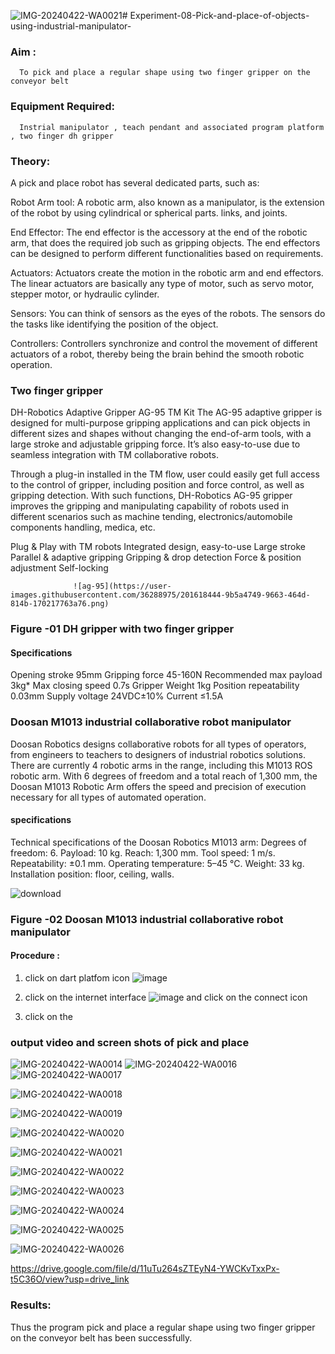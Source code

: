 ![IMG-20240422-WA0021](https://github.com/DurgaV240106/Experiment-08-Pick-and-place-of-objects-using-industrial-manipulator-/assets/144870878/8362a93d-4b42-4f6d-ba9a-87974985359d)# Experiment-08-Pick-and-place-of-objects-using-industrial-manipulator-

### Aim :
      To pick and place a regular shape using two finger gripper on the conveyor belt 
### Equipment Required: 
      Instrial manipulator , teach pendant and associated program platform , two finger dh gripper 
      
### Theory: 

A pick and place robot has several dedicated parts, such as:

Robot Arm tool: A robotic arm, also known as a manipulator, is the extension of the robot by using cylindrical or spherical parts. links, and joints.

End Effector: The end effector is the accessory at the end of the robotic arm, that does the required job such as gripping objects. The end effectors can be designed to perform different functionalities based on requirements.

Actuators: Actuators create the motion in the robotic arm and end effectors. The linear actuators are basically any type of motor, such as servo motor, stepper motor, or hydraulic cylinder.

Sensors: You can think of sensors as the eyes of the robots. The sensors do the tasks like identifying the position of the object.

Controllers: Controllers synchronize and control the movement of different actuators of a robot, thereby being the brain behind the smooth robotic operation.


### Two finger gripper 

DH-Robotics
Adaptive Gripper AG-95 TM Kit
The AG-95 adaptive gripper is designed for multi-purpose gripping applications and can pick objects in different sizes and shapes without changing the end-of-arm tools, with a large stroke and adjustable gripping force. It’s also easy-to-use due to seamless integration with TM collaborative robots.

Through a plug-in installed in the TM flow, user could easily get full access to the control of gripper, including position and force control, as well as gripping detection. With such functions, DH-Robotics AG-95 gripper improves the gripping and manipulating capability of robots used in different scenarios such as machine tending, electronics/automobile components handling, medica, etc.

Plug & Play with TM robots
Integrated design, easy-to-use
Large stroke
Parallel & adaptive gripping
Gripping & drop detection
Force & position adjustment
Self-locking

                  ![ag-95](https://user-images.githubusercontent.com/36288975/201618444-9b5a4749-9663-464d-814b-170217763a76.png)
### Figure -01 DH gripper with two finger gripper 

#### Specifications

Opening stroke	95mm
Gripping force 	45-160N
Recommended max payload	3kg*
Max closing speed	0.7s
Gripper Weight	1kg
Position repeatability	0.03mm
Supply voltage	24VDC±10%
Current	≤1.5A



### Doosan M1013 industrial collaborative robot manipulator 
Doosan Robotics designs collaborative robots for all types of operators, from engineers to teachers to designers of industrial robotics solutions. There are currently 4 robotic arms in the range, including this M1013 ROS robotic arm. With 6 degrees of freedom and a total reach of 1,300 mm, the Doosan M1013 Robotic Arm offers the speed and precision of execution necessary for all types of automated operation.

#### specifications 
Technical specifications of the Doosan Robotics M1013 arm:
Degrees of freedom: 6.
Payload: 10 kg.
Reach: 1,300 mm.
Tool speed: 1 m/s.
Repeatability: ±0.1 mm.
Operating temperature: 5–45 °C.
Weight: 33 kg.
Installation position: floor, ceiling, walls.



![download](https://user-images.githubusercontent.com/36288975/201624230-89cc83ff-cecd-49ea-84c6-c67066e9d157.jpg)

### Figure -02 Doosan M1013 industrial collaborative robot manipulator 

#### Procedure : 

1. click on dart platfom icon ![image](https://user-images.githubusercontent.com/36288975/201621038-f1248586-5c20-40fd-8a74-68c7d8b44939.png)
2. click on the internet interface 
![image](https://user-images.githubusercontent.com/36288975/201621235-3b8b46a9-3c19-4207-9ea2-6a7954eb6135.png)
and click on the connect icon 

3. click on the 


















### output video and screen shots of pick and place 

![IMG-20240422-WA0014](https://github.com/DurgaV240106/Experiment-08-Pick-and-place-of-objects-using-industrial-manipulator-/assets/144870878/871af1e0-f2f5-4155-b269-1e466aa4660b)
![IMG-20240422-WA0016](https://github.com/DurgaV240106/Experiment-08-Pick-and-place-of-objects-using-industrial-manipulator-/assets/144870878/c01c06e5-30a4-4160-b854-be59fdf41eb7)
![IMG-20240422-WA0017](https://github.com/DurgaV240106/Experiment-08-Pick-and-place-of-objects-using-industrial-manipulator-/assets/144870878/7381404f-c1e8-4457-aee3-2b4481b5c2f7)

![IMG-20240422-WA0018](https://github.com/DurgaV240106/Experiment-08-Pick-and-place-of-objects-using-industrial-manipulator-/assets/144870878/9b2dfb5f-b841-45d4-8255-ac08c4282da7)

![IMG-20240422-WA0019](https://github.com/DurgaV240106/Experiment-08-Pick-and-place-of-objects-using-industrial-manipulator-/assets/144870878/3d3596fd-6f1c-4da4-bdbe-27a5c9da222e)

![IMG-20240422-WA0020](https://github.com/DurgaV240106/Experiment-08-Pick-and-place-of-objects-using-industrial-manipulator-/assets/144870878/015dd25d-8c12-45f8-9954-5be3e4b54a65)

![IMG-20240422-WA0021](https://github.com/DurgaV240106/Experiment-08-Pick-and-place-of-objects-using-industrial-manipulator-/assets/144870878/4d8895eb-9c5f-46a7-999d-44bee67c17ea)

![IMG-20240422-WA0022](https://github.com/DurgaV240106/Experiment-08-Pick-and-place-of-objects-using-industrial-manipulator-/assets/144870878/21413fc0-791e-4d20-a71f-329ced0df58f)

![IMG-20240422-WA0023](https://github.com/DurgaV240106/Experiment-08-Pick-and-place-of-objects-using-industrial-manipulator-/assets/144870878/745f3e6b-b0e4-4da5-bcc4-1c2e7efa4044)

![IMG-20240422-WA0024](https://github.com/DurgaV240106/Experiment-08-Pick-and-place-of-objects-using-industrial-manipulator-/assets/144870878/a5a5dbfd-37ab-4dce-8d61-a8b7d723179d)

![IMG-20240422-WA0025](https://github.com/DurgaV240106/Experiment-08-Pick-and-place-of-objects-using-industrial-manipulator-/assets/144870878/c8ba8a5f-2b17-450f-8c24-2d45c524bb82)

![IMG-20240422-WA0026](https://github.com/DurgaV240106/Experiment-08-Pick-and-place-of-objects-using-industrial-manipulator-/assets/144870878/b7294dad-e303-408c-aa50-c40c97c99011)

https://drive.google.com/file/d/11uTu264sZTEyN4-YWCKvTxxPx-t5C36O/view?usp=drive_link









### Results: 
Thus the program  pick and place a regular shape using two finger gripper on the conveyor belt has been successfully.





